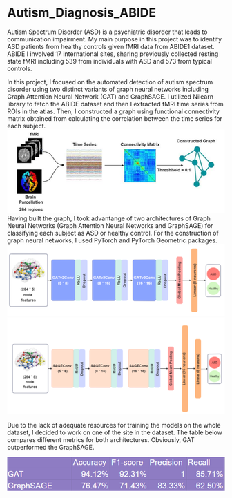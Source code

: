 # Autism_Diagnosis_ABIDE

Autism Spectrum Disorder (ASD) is a psychiatric disorder that leads to communication impairment. My main purpose in this project was to identify ASD patients from healthy controls given fMRI data from ABIDE1 dataset. ABIDE I involved 17 international sites, sharing previously collected resting state fMRI including 539 from individuals with ASD and 573 from typical controls.

In this project, I focused on the automated detection of autism spectrum disorder using two distinct variants of  graph neural networks including Graph Attention Neural Network (GAT) and GraphSAGE. I utilized Nilearn library to fetch the ABIDE dataset and then I extracted fMRI time series from ROIs in the atlas.  Then, I constructed a graph using functional connectivity matrix obtained from calculating the correlation between the time series for each subject. 
![Image alt text](/img/2.PNG)
Having built the graph, I took advantange of two architectures of Graph Neural Networks (Graph Attention Neural Networks and GraphSAGE) for classifying each subject as ASD or healthy control. For the construction of graph neural networks, I used PyTorch and PyTorch Geometric packages.
![Image alt text](/img/4.PNG)
![Image alt text](/img/3.PNG)

Due to the lack of adequate resources for training the models on the whole dataset,  I decided to work on one of the site in the dataset.  The table below compares different metrics for both architectures. Obviously, GAT outperformed the GraphSAGE.

![Image alt text](/img/1.PNG)
